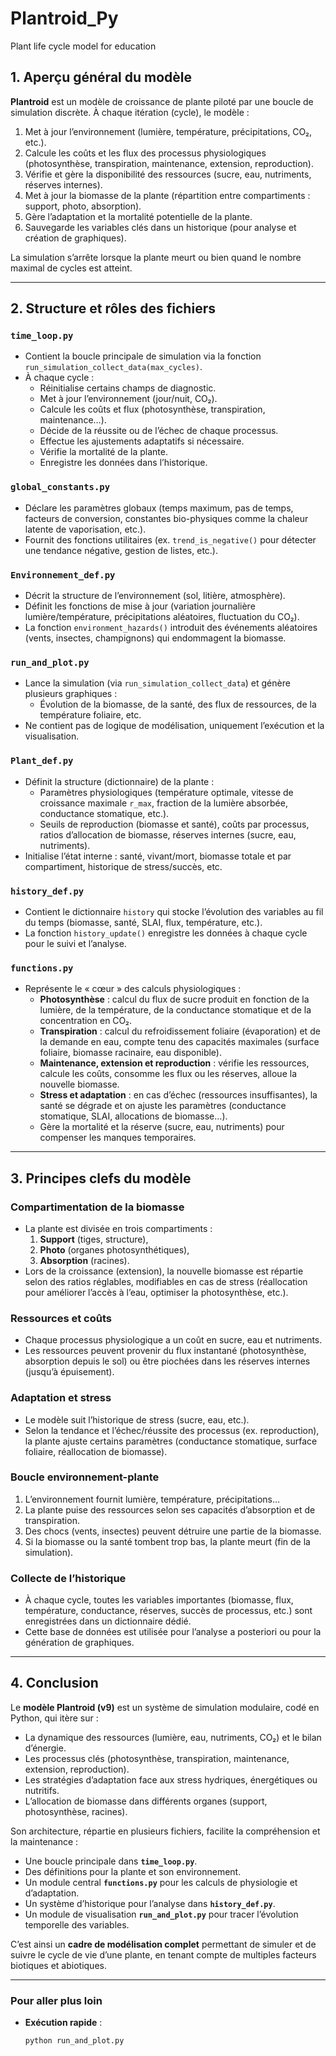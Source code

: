 # Plantroid_Py
Plant life cycle model for education
## 1. Aperçu général du modèle

**Plantroid** est un modèle de croissance de plante piloté par une boucle de simulation discrète. À chaque itération (cycle), le modèle :

1. Met à jour l’environnement (lumière, température, précipitations, CO₂, etc.).
2. Calcule les coûts et les flux des processus physiologiques (photosynthèse, transpiration, maintenance, extension, reproduction).
3. Vérifie et gère la disponibilité des ressources (sucre, eau, nutriments, réserves internes).
4. Met à jour la biomasse de la plante (répartition entre compartiments : support, photo, absorption).
5. Gère l’adaptation et la mortalité potentielle de la plante.
6. Sauvegarde les variables clés dans un historique (pour analyse et création de graphiques).

La simulation s’arrête lorsque la plante meurt ou bien quand le nombre maximal de cycles est atteint.

---

## 2. Structure et rôles des fichiers

### `time_loop.py`
- Contient la boucle principale de simulation via la fonction `run_simulation_collect_data(max_cycles)`.
- À chaque cycle :
  - Réinitialise certains champs de diagnostic.
  - Met à jour l’environnement (jour/nuit, CO₂).
  - Calcule les coûts et flux (photosynthèse, transpiration, maintenance…).
  - Décide de la réussite ou de l’échec de chaque processus.
  - Effectue les ajustements adaptatifs si nécessaire.
  - Vérifie la mortalité de la plante.
  - Enregistre les données dans l’historique.

### `global_constants.py`
- Déclare les paramètres globaux (temps maximum, pas de temps, facteurs de conversion, constantes bio-physiques comme la chaleur latente de vaporisation, etc.).
- Fournit des fonctions utilitaires (ex. `trend_is_negative()` pour détecter une tendance négative, gestion de listes, etc.).

### `Environnement_def.py`
- Décrit la structure de l’environnement (sol, litière, atmosphère).
- Définit les fonctions de mise à jour (variation journalière lumière/température, précipitations aléatoires, fluctuation du CO₂).
- La fonction `environment_hazards()` introduit des événements aléatoires (vents, insectes, champignons) qui endommagent la biomasse.

### `run_and_plot.py`
- Lance la simulation (via `run_simulation_collect_data`) et génère plusieurs graphiques :
  - Évolution de la biomasse, de la santé, des flux de ressources, de la température foliaire, etc.
- Ne contient pas de logique de modélisation, uniquement l’exécution et la visualisation.

### `Plant_def.py`
- Définit la structure (dictionnaire) de la plante :
  - Paramètres physiologiques (température optimale, vitesse de croissance maximale `r_max`, fraction de la lumière absorbée, conductance stomatique, etc.).
  - Seuils de reproduction (biomasse et santé), coûts par processus, ratios d’allocation de biomasse, réserves internes (sucre, eau, nutriments).
- Initialise l’état interne : santé, vivant/mort, biomasse totale et par compartiment, historique de stress/succès, etc.

### `history_def.py`
- Contient le dictionnaire `history` qui stocke l’évolution des variables au fil du temps (biomasse, santé, SLAI, flux, température, etc.).
- La fonction `history_update()` enregistre les données à chaque cycle pour le suivi et l’analyse.

### `functions.py`
- Représente le « cœur » des calculs physiologiques :
  - **Photosynthèse** : calcul du flux de sucre produit en fonction de la lumière, de la température, de la conductance stomatique et de la concentration en CO₂.
  - **Transpiration** : calcul du refroidissement foliaire (évaporation) et de la demande en eau, compte tenu des capacités maximales (surface foliaire, biomasse racinaire, eau disponible).
  - **Maintenance, extension et reproduction** : vérifie les ressources, calcule les coûts, consomme les flux ou les réserves, alloue la nouvelle biomasse.
  - **Stress et adaptation** : en cas d’échec (ressources insuffisantes), la santé se dégrade et on ajuste les paramètres (conductance stomatique, SLAI, allocations de biomasse…).
  - Gère la mortalité et la réserve (sucre, eau, nutriments) pour compenser les manques temporaires.

---

## 3. Principes clefs du modèle

### Compartimentation de la biomasse
- La plante est divisée en trois compartiments : 
  1. **Support** (tiges, structure),
  2. **Photo** (organes photosynthétiques),
  3. **Absorption** (racines).
- Lors de la croissance (extension), la nouvelle biomasse est répartie selon des ratios réglables, modifiables en cas de stress (réallocation pour améliorer l’accès à l’eau, optimiser la photosynthèse, etc.).

### Ressources et coûts
- Chaque processus physiologique a un coût en sucre, eau et nutriments.
- Les ressources peuvent provenir du flux instantané (photosynthèse, absorption depuis le sol) ou être piochées dans les réserves internes (jusqu’à épuisement).

### Adaptation et stress
- Le modèle suit l’historique de stress (sucre, eau, etc.).
- Selon la tendance et l’échec/réussite des processus (ex. reproduction), la plante ajuste certains paramètres (conductance stomatique, surface foliaire, réallocation de biomasse).

### Boucle environnement-plante
1. L’environnement fournit lumière, température, précipitations…
2. La plante puise des ressources selon ses capacités d’absorption et de transpiration.
3. Des chocs (vents, insectes) peuvent détruire une partie de la biomasse.
4. Si la biomasse ou la santé tombent trop bas, la plante meurt (fin de la simulation).

### Collecte de l’historique
- À chaque cycle, toutes les variables importantes (biomasse, flux, température, conductance, réserves, succès de processus, etc.) sont enregistrées dans un dictionnaire dédié.
- Cette base de données est utilisée pour l’analyse a posteriori ou pour la génération de graphiques.

---

## 4. Conclusion

Le **modèle Plantroid (v9)** est un système de simulation modulaire, codé en Python, qui itère sur :

- La dynamique des ressources (lumière, eau, nutriments, CO₂) et le bilan d’énergie.
- Les processus clés (photosynthèse, transpiration, maintenance, extension, reproduction).
- Les stratégies d’adaptation face aux stress hydriques, énergétiques ou nutritifs.
- L’allocation de biomasse dans différents organes (support, photosynthèse, racines).

Son architecture, répartie en plusieurs fichiers, facilite la compréhension et la maintenance :

- Une boucle principale dans **`time_loop.py`**.
- Des définitions pour la plante et son environnement.
- Un module central **`functions.py`** pour les calculs de physiologie et d’adaptation.
- Un système d’historique pour l’analyse dans **`history_def.py`**.
- Un module de visualisation **`run_and_plot.py`** pour tracer l’évolution temporelle des variables.

C’est ainsi un **cadre de modélisation complet** permettant de simuler et de suivre le cycle de vie d’une plante, en tenant compte de multiples facteurs biotiques et abiotiques.

---

### Pour aller plus loin
- **Exécution rapide** : 
  ```bash
  python run_and_plot.py
